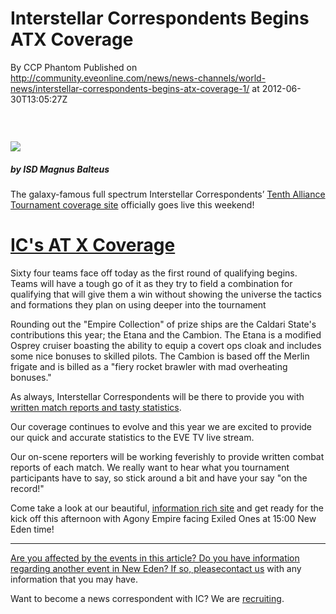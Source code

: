 # Interstellar Correspondents Begins ATX Coverage
By CCP Phantom
Published on http://community.eveonline.com/news/news-channels/world-news/interstellar-correspondents-begins-atx-coverage-1/ at 2012-06-30T13:05:27Z

### &nbsp;

 ![](http://web.ccpgamescdn.com/newssystem/media/62830/1/ISD_Correspondents.png)

##### by ISD Magnus Balteus

The galaxy-famous full spectrum Interstellar Correspondents’ [Tenth Alliance Tournament coverage site](http://at.eve-ic.net/10/) officially goes live this weekend!

# [IC's AT X Coverage](http://at.eve-ic.net/10/)

Sixty four teams face off today as the first round of qualifying begins. Teams will have a tough go of it as they try to field a combination for qualifying that will give them a win without showing the universe the tactics and formations they plan on using deeper into the tournament

Rounding out the "Empire Collection" of prize ships are the Caldari State's contributions this year; the Etana and the Cambion. The Etana is a modified Osprey cruiser boasting the ability to equip a covert ops cloak and includes some nice bonuses to skilled pilots. The Cambion is based off the Merlin frigate and is billed as a "fiery rocket brawler with mad overheating bonuses."

As always, Interstellar Correspondents will be there to provide you with [written match reports and tasty statistics](http://at.eve-ic.net/10/).

Our coverage continues to evolve and this year we are excited to provide our quick and accurate statistics to the EVE TV live stream.

Our on-scene reporters will be working feverishly to provide written combat reports of each match. We really want to hear what you tournament participants have to say, so stick around a bit and have your say "on the record!"

Come take a look at our beautiful, [information rich site](http://at.eve-ic.net/10/) and get ready for the kick off this afternoon with Agony Empire facing Exiled Ones at 15:00 New Eden time!

[](https://forums.eveonline.com/default.aspx?g=posts&t=118533)

* * *

[Are you affected by the events in this article? Do you have information regarding another event in New Eden? If so, please](https://forums.eveonline.com/default.aspx?g=posts&t=118533)[contact us](http://www.eveonline.com/news.asp?a=submitrp) with any information that you may have.  
  
 Want to become a news correspondent with IC? We are [recruiting](http://www.eveonline.com/isd.asp).

